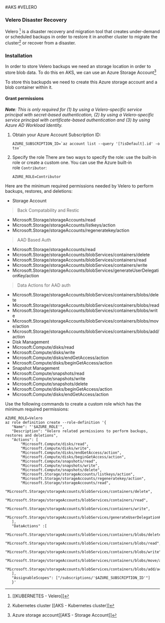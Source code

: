#AKS #VELERO 

### Velero Disaster Recovery

Velero [^1] is a disaster recovery and migration tool that creates under-demand or scheduled backups in order to restore it in another cluster to migrate the cluster[^2] or recover from a disaster. 

### Installation

In order to store Velero backups we need an storage location in order to store blob data. 
To do this en AKS, we can use an Azure Storage Account[^3]

To store this backupds we need to create this Azure storage account and a blob container within it. 


#### Grant permissions

_**Note**: This is only required for (1) by using a Velero-specific service principal with secret-based authentication, (2) by using a Velero-specific service principal with certificate-based authentication and (3) by using Azure AD Workload Identity._

1. Obtain your Azure Account Subscription ID:
    
    ```
    AZURE_SUBSCRIPTION_ID=`az account list --query '[?isDefault].id' -o tsv`
    ```
    
2. Specify the role There are two ways to specify the role: use the built-in role or create a custom one. You can use the Azure built-in role `Contributor`:
    
    ```
    AZURE_ROLE=Contributor
    ```

Here are the minimum required permissions needed by Velero to perform backups, restores, and deletions:

- Storage Account

> Back Compatability and Restic

- Microsoft.Storage/storageAccounts/read
- Microsoft.Storage/storageAccounts/listkeys/action
- Microsoft.Storage/storageAccounts/regeneratekey/action

> AAD Based Auth

- Microsoft.Storage/storageAccounts/read
- Microsoft.Storage/storageAccounts/blobServices/containers/delete
- Microsoft.Storage/storageAccounts/blobServices/containers/read
- Microsoft.Storage/storageAccounts/blobServices/containers/write
- Microsoft.Storage/storageAccounts/blobServices/generateUserDelegationKey/action

> Data Actions for AAD auth

- Microsoft.Storage/storageAccounts/blobServices/containers/blobs/delete
- Microsoft.Storage/storageAccounts/blobServices/containers/blobs/read
- Microsoft.Storage/storageAccounts/blobServices/containers/blobs/write
- Microsoft.Storage/storageAccounts/blobServices/containers/blobs/move/action
- Microsoft.Storage/storageAccounts/blobServices/containers/blobs/add/action
- Disk Management
- Microsoft.Compute/disks/read
- Microsoft.Compute/disks/write
- Microsoft.Compute/disks/endGetAccess/action
- Microsoft.Compute/disks/beginGetAccess/action
- Snapshot Management
- Microsoft.Compute/snapshots/read
- Microsoft.Compute/snapshots/write
- Microsoft.Compute/snapshots/delete
- Microsoft.Compute/disks/beginGetAccess/action
- Microsoft.Compute/disks/endGetAccess/action

Use the following commands to create a custom role which has the minimum required permissions:

```
AZURE_ROLE=Velero
az role definition create --role-definition '{
   "Name": "'$AZURE_ROLE'",
   "Description": "Velero related permissions to perform backups, restores and deletions",
   "Actions": [
	   "Microsoft.Compute/disks/read",
	   "Microsoft.Compute/disks/write",
	   "Microsoft.Compute/disks/endGetAccess/action",
	   "Microsoft.Compute/disks/beginGetAccess/action",
	   "Microsoft.Compute/snapshots/read",
	   "Microsoft.Compute/snapshots/write",
	   "Microsoft.Compute/snapshots/delete",
	   "Microsoft.Storage/storageAccounts/listkeys/action",
	   "Microsoft.Storage/storageAccounts/regeneratekey/action",
	   "Microsoft.Storage/storageAccounts/read",
	   "Microsoft.Storage/storageAccounts/blobServices/containers/delete",
	   "Microsoft.Storage/storageAccounts/blobServices/containers/read",
	   "Microsoft.Storage/storageAccounts/blobServices/containers/write",
	   "Microsoft.Storage/storageAccounts/blobServices/generateUserDelegationKey/action"
   ],
   "DataActions" :[
	 "Microsoft.Storage/storageAccounts/blobServices/containers/blobs/delete",
	 "Microsoft.Storage/storageAccounts/blobServices/containers/blobs/read",
	 "Microsoft.Storage/storageAccounts/blobServices/containers/blobs/write",
	 "Microsoft.Storage/storageAccounts/blobServices/containers/blobs/move/action",
	 "Microsoft.Storage/storageAccounts/blobServices/containers/blobs/add/action"
   ],
   "AssignableScopes": ["/subscriptions/'$AZURE_SUBSCRIPTION_ID'"]
   }'
```


[^1]: [[KUBERNETES - Velero]]
[^2]: Kubernetes cluster [[AKS - Kubernetes cluster]]
[^3]: Azure storage account[[AKS - Storage Account]]